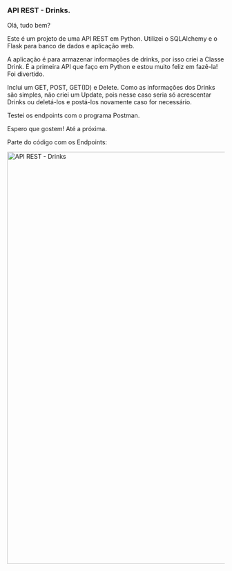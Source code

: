 ### API REST - Drinks.

Olá, tudo bem?

Este é um projeto de uma API REST em Python. Utilizei o SQLAlchemy e o Flask para banco de dados e aplicação web.

A aplicação é para armazenar informações de drinks, por isso criei a Classe Drink. É a primeira API que faço em Python e estou muito feliz em fazê-la! Foi divertido.

Inclui um GET, POST, GET(ID) e Delete. 
Como as informações dos Drinks são simples, não criei um Update, pois nesse caso seria só acrescentar Drinks  ou deletá-los e postá-los novamente caso for necessário.

Testei os endpoints com o programa Postman.

Espero que gostem! Até a próxima.

Parte do código com os Endpoints:

<img width="1165" height="955" alt="API REST - Drinks" src="https://github.com/user-attachments/assets/196a2e2e-5552-4ad2-b784-f50d65b3931d" />
